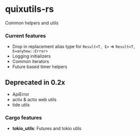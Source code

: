 # quixutils-rs

Common helpers and utils

### Current features

- Drop in replacement alias type for `Result<T, E>` => `Result<T, E=anyhow::Error>`
- Logging initializers
- Common iterators
- Future based timer helpers

## Deprecated in 0.2x

- ApiError
- actix & actix web utils
- tide utils

### Cargo features

- __tokio_utils__: Futures and tokio utils